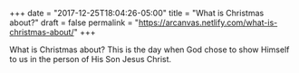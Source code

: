 +++
date = "2017-12-25T18:04:26-05:00"
title = "What is Christmas about?"
draft = false
permalink = "https://arcanvas.netlify.com/what-is-christmas-about/"
+++

What is Christmas about?
This is the day when God chose to show Himself to us in the person of His Son Jesus Christ.
